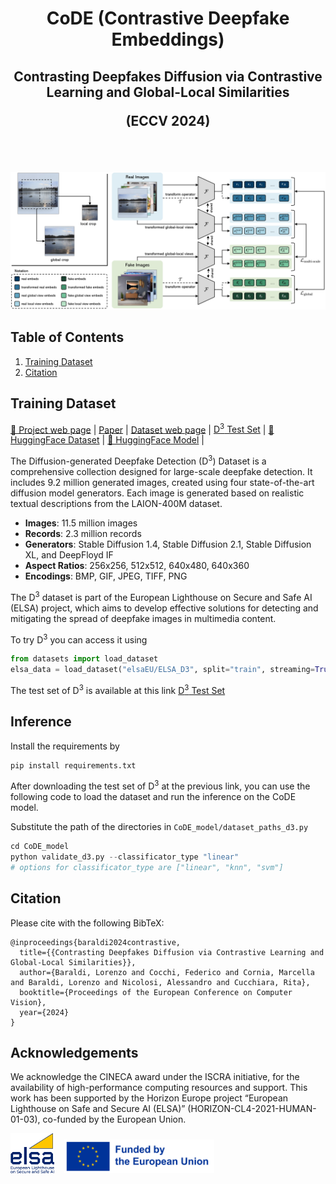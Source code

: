 <div align="center">
  <h1>CoDE (Contrastive Deepfake Embeddings)</h1>
  <h2>Contrasting Deepfakes Diffusion via Contrastive Learning and Global-Local Similarities

  (ECCV 2024)
  </h2>
   
</div>

<br></br>
<p align="center">
  <img src="images/deepfake_model.jpg" alt="CoDE" width="820" />

</p> 

## Table of Contents

1. [Training Dataset](#training-dataset)
2. [Citation](#citation)

## Training Dataset 
[🎯 Project web page](https://aimagelab.github.io/CoDE/) |
[Paper](https://arxiv.org/pdf/2407.20337) |
[Dataset web page](https://aimagelab.ing.unimore.it/imagelab/page.asp?IdPage=57) |
[D<sup>3</sup> Test Set](https://ailb-web.ing.unimore.it/publicfiles/drive/elsa_dataset/d3_test.tar) |
[🤗 HuggingFace Dataset](https://huggingface.co/datasets/elsaEU/ELSA_D3) |
[🤗 HuggingFace Model](https://huggingface.co/aimagelab/CoDE) |

The Diffusion-generated Deepfake Detection (D<sup>3</sup>) Dataset is a comprehensive collection designed for large-scale deepfake detection. It includes 9.2 million generated images, created using four state-of-the-art diffusion model generators. Each image is generated based on realistic textual descriptions from the LAION-400M dataset.

- **Images**: 11.5 million images
- **Records**: 2.3 million records
- **Generators**: Stable Diffusion 1.4, Stable Diffusion 2.1, Stable Diffusion XL, and DeepFloyd IF
- **Aspect Ratios**: 256x256, 512x512, 640x480, 640x360
- **Encodings**: BMP, GIF, JPEG, TIFF, PNG

The D<sup>3</sup> dataset is part of the European Lighthouse on Secure and Safe AI (ELSA) project, which aims to develop effective solutions for detecting and mitigating the spread of deepfake images in multimedia content.

To try D<sup>3</sup> you can access it using

```python
from datasets import load_dataset
elsa_data = load_dataset("elsaEU/ELSA_D3", split="train", streaming=True)
```
The test set of D<sup>3</sup> is available at this link [D<sup>3</sup> Test Set](https://ailb-web.ing.unimore.it/publicfiles/drive/elsa_dataset/d3_test.tar) 

## Inference
Install the requirements by 
```bash
pip install requirements.txt
```

After downloading the test set of D<sup>3</sup> at the previous link, you can use the following code to load the dataset and run the inference on the CoDE model.

Substitute the path of the directories in ```CoDE_model/dataset_paths_d3.py```

```python
cd CoDE_model
python validate_d3.py --classificator_type "linear"
# options for classificator_type are ["linear", "knn", "svm"]
```
## Citation

Please cite with the following BibTeX:
```
@inproceedings{baraldi2024contrastive,
  title={{Contrasting Deepfakes Diffusion via Contrastive Learning and Global-Local Similarities}},
  author={Baraldi, Lorenzo and Cocchi, Federico and Cornia, Marcella and Baraldi, Lorenzo and Nicolosi, Alessandro and Cucchiara, Rita},
  booktitle={Proceedings of the European Conference on Computer Vision},
  year={2024}
}
```

## Acknowledgements
We acknowledge the CINECA award under the ISCRA initiative, for the availability of high-performance computing resources and support. This work has
been supported by the Horizon Europe project “European Lighthouse on Safe and Secure AI (ELSA)” (HORIZON-CL4-2021-HUMAN-01-03), 
co-funded by the European Union.

<img src="images/elsa.jpg" alt="elsa" style="width:70px;"/> &nbsp;&nbsp; 
<img src="images/FundedbytheEU.png" alt="europe" style="width:240px;"/>

